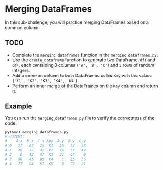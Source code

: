 # Merging DataFrames

In this sub-challenge, you will practice merging DataFrames based on a common column.

## TODO

- Complete the `merging_dataframes` function in the `merging_dataframes.py`.
- Use the `create_dataframe` function to generate two DataFrame, `df3` and `df4`, each containing 3 columns `('A', 'B', 'C')` and `5` rows of random integers.
- Add a common column to both DataFrames called `Key` with the values `['K1', 'K2', 'K3', 'K4', 'K5']`.
- Perform an inner merge of the DataFrames on the `Key` column and return it.

## Example

You can run the `merging_dataframes.py` file to verify the correctness of the code:

```zsh
python3 merging_dataframes.py
# Output:
#    A_x  B_x  C_x Key  A_y  B_y  C_y
# 0   17   67   25  K1   36   87   28
# 1   76   79   42  K2   76   53   47
# 2    0   42   47  K3   21   14    0
# 3   88   45   95  K4    1   15   36
# 4   77   94   57  K5    9   79   21
```
